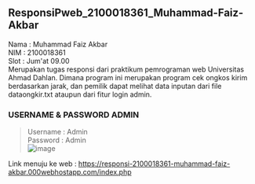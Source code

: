 ## ResponsiPweb_2100018361_Muhammad-Faiz-Akbar</br>
Nama : Muhammad Faiz Akbar</br>
NIM  : 2100018361</br>
Slot : Jum'at 09.00</br>
Merupakan tugas responsi dari praktikum pemrograman web Universitas Ahmad Dahlan. 
Dimana program ini merupakan program cek ongkos kirim berdasarkan jarak, dan pemilik dapat melihat data inputan dari file dataongkir.txt ataupun dari fitur login admin.</br>
### USERNAME & PASSWORD ADMIN</br>
>Username : Admin</br>
>Password : Admin</br>
![image](https://user-images.githubusercontent.com/92351023/179755979-4ce9e526-f613-4bc7-b981-63cb6c018582.png)

Link menuju ke web : https://responsi-2100018361-muhammad-faiz-akbar.000webhostapp.com/index.php
